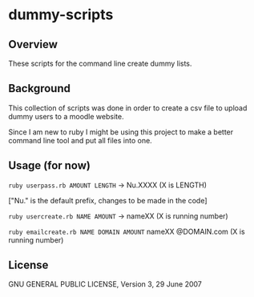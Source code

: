 # dummy-scripts

## Overview
These scripts for the command line create dummy lists.

## Background
This collection of scripts was done in order to create a csv file to upload dummy users to a moodle website.

Since I am new to ruby I might be using this project to make a better command line tool and put all files into one.

## Usage (for now)

`ruby userpass.rb AMOUNT LENGTH` -> Nu.XXXX (X is LENGTH)

["Nu." is the default prefix, changes to be made in the code]


`ruby usercreate.rb NAME AMOUNT` -> nameXX (X is running number)


`ruby emailcreate.rb NAME DOMAIN AMOUNT` nameXX @DOMAIN.com (X is running number)

## License
GNU GENERAL PUBLIC LICENSE, Version 3, 29 June 2007
